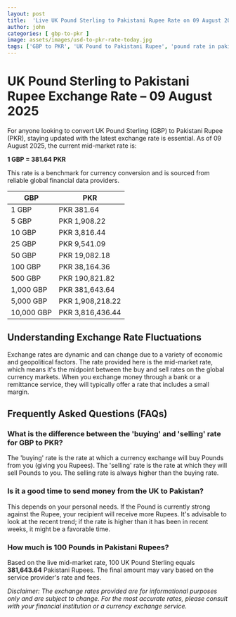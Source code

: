 ```yaml
---
layout: post
title:  'Live UK Pound Sterling to Pakistani Rupee Rate on 09 August 2025'
author: john
categories: [ gbp-to-pkr ]
image: assets/images/usd-to-pkr-rate-today.jpg
tags: ['GBP to PKR', 'UK Pound to Pakistani Rupee', 'pound rate in pakistan', 'great britain pound to pkr', 'uk to pakistan money transfer']
---
```


# UK Pound Sterling to Pakistani Rupee Exchange Rate – 09 August 2025

For anyone looking to convert UK Pound Sterling (GBP) to Pakistani Rupee (PKR), staying updated with the latest exchange rate is essential. As of 09 August 2025, the current mid-market rate is:

**1 GBP = 381.64 PKR**

This rate is a benchmark for currency conversion and is sourced from reliable global financial data providers.

| GBP | PKR |
| --- | --- |
| 1 GBP | PKR 381.64 |
| 5 GBP | PKR 1,908.22 |
| 10 GBP | PKR 3,816.44 |
| 25 GBP | PKR 9,541.09 |
| 50 GBP | PKR 19,082.18 |
| 100 GBP | PKR 38,164.36 |
| 500 GBP | PKR 190,821.82 |
| 1,000 GBP | PKR 381,643.64 |
| 5,000 GBP | PKR 1,908,218.22 |
| 10,000 GBP | PKR 3,816,436.44 |


## Understanding Exchange Rate Fluctuations

Exchange rates are dynamic and can change due to a variety of economic and geopolitical factors. The rate provided here is the mid-market rate, which means it's the midpoint between the buy and sell rates on the global currency markets. When you exchange money through a bank or a remittance service, they will typically offer a rate that includes a small margin.

## Frequently Asked Questions (FAQs)

### What is the difference between the 'buying' and 'selling' rate for GBP to PKR?

The 'buying' rate is the rate at which a currency exchange will buy Pounds from you (giving you Rupees). The 'selling' rate is the rate at which they will sell Pounds to you. The selling rate is always higher than the buying rate.

### Is it a good time to send money from the UK to Pakistan?

This depends on your personal needs. If the Pound is currently strong against the Rupee, your recipient will receive more Rupees. It's advisable to look at the recent trend; if the rate is higher than it has been in recent weeks, it might be a favorable time.

### How much is 100 Pounds in Pakistani Rupees?

Based on the live mid-market rate, 100 UK Pound Sterling equals **381,643.64** Pakistani Rupees. The final amount may vary based on the service provider's rate and fees.



*Disclaimer: The exchange rates provided are for informational purposes only and are subject to change. For the most accurate rates, please consult with your financial institution or a currency exchange service.*

